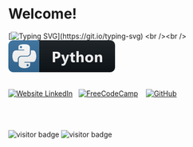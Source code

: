 # Welcome!
[![Typing SVG](https://readme-typing-svg.herokuapp.com/?lines=Hi+there!;How+are+you?)](https://git.io/typing-svg)
<br /><br />
![Python](https://raw.githubusercontent.com/MikeCodesDotNET/ColoredBadges/master/svg/dev/languages/python.svg)
<br /><br />

[![Website LinkedIn](https://img.shields.io/badge/linkedin-%230077B5.svg?style=for-the-badge&logo=linkedin&logoColor=white)](https://www.linkedin.com/in/szx96)&nbsp;&nbsp;
[![FreeCodeCamp](https://img.shields.io/badge/Freecodecamp-%23123.svg?&style=for-the-badge&logo=freecodecamp&logoColor=green)](https://www.freecodecamp.org/SYAHMI-ROSLEE) &nbsp;&nbsp;
[![GitHub](https://img.shields.io/badge/github-%23121011.svg?style=for-the-badge&logo=github&logoColor=white)](https://github.com/Syahmiz)
<br /><br /><br /><br />

![visitor badge](https://visitor-badge.glitch.me/badge?page_id=jwenjian.visitor-badge&left_color=red&right_color=green&left_text=Hello%20Visitors)
![visitor badge](https://custom-icon-badges.herokuapp.com/github/license/denvercoder1/custom-icon-badges?logo=repo)
